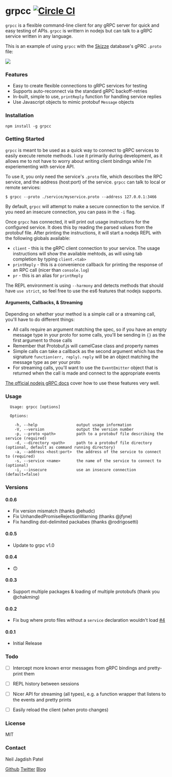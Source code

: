 # grpcc [![Circle CI](https://circleci.com/gh/njpatel/grpcc.svg?style=svg)](https://circleci.com/gh/njpatel/grpcc)

`grpcc` is a flexible command-line client for any gRPC server for quick and easy testing of APIs. `grpcc` is writtern in nodejs but can talk to a gRPC service written in any language.

This is an example of using `grpcc` with the [Skizze](https://github.com/skizzehq/skizze) database's gPRC `.proto` file:

![](https://njp.io/content/images/2016/02/Screenshot-2016-02-09-19-22-40.png)


### Features
* Easy to create flexible connections to gRPC services for testing
* Supports auto-reconnect via the standard gRPC backoff-retries
* In-built, simple to use, `printReply` function for handling service replies
* Use Javascript objects to mimic protobuf `Message` objects


### Installation

`npm install -g grpcc`


### Getting Started

`grpcc` is meant to be used as a quick way to connect to gRPC services to easily execute remote methods. I use it primarily during development, as it allows me to not have to worry about writing client bindings while I'm experiementing with service API.

To use it, you only need the service's `.proto` file, which describes the RPC service, and the address (host:port) of the service. `grpcc` can talk to local or remote services:

```
$ grpcc --proto ./service/myservice.proto --address 127.0.0.1:3466
```

By default, `grpcc` will attempt to make a secure connection to the service. If you need an insecure connection, you can pass in the `-i` flag.

Once `grpcc` has connected, it will print out usage instructions for the configured service. It does this by reading the parsed values from the protobuf file. After printing the instructions, it will start a nodejs REPL with the following globals available:

* `client` - this is the gRPC client connection to your service. The usage instructions will show the available mehtods, as will using tab completion by typing `client.<tab>`
* `printReply` - this is a convenience callback for printing the response of an RPC call (nicer than `console.log`)
* `pr` - this is an alias for `printReply`

The REPL environment is using `--harmony` and detects methods that should have `use strict`, so feel free to use the es6 features that nodejs supports.

#### Arguments, Callbacks, & Streaming

Depending on whether your method is a simple call or a streaming call, you'll have to do different things:

* All calls require an argument matching the spec, so if you have an empty message type in your proto for some calls, you'll be sending in `{}` as the first argument to those calls
* Remember that Protobuf.js will camelCase class and property names
* Simple calls can take a callback as the second argument which has the signature `function(err, reply)`. `reply` will be an object matching the message type as per your proto
* For streaming calls, you'll want to use the `EventEmitter` object that is returned when the call is made and connect to the appropriate events

[The official nodejs gRPC docs](http://www.grpc.io/docs/tutorials/basic/node.html) cover how to use these features very well.


### Usage

```
  Usage: grpcc [options]

  Options:

    -h, --help                 output usage information
    -V, --version              output the version number
    -p, --proto <path>         path to a protobuf file describing the service (required)
    -d, --directory <path>     path to a protobuf file directory (optional, default as command running directory)
    -a, --address <host:port>  the address of the service to connect to (required)
    -s, --service <name>       the name of the service to connect to (optional)
    -i, --insecure             use an insecure connection (default=false)

```



### Versions

#### 0.0.6
- Fix version mismatch (thanks @ehudc)
- Fix UnhandledPromiseRejectionWarning (thanks @jfyne)
- Fix handling dot-delimited packabes (thanks @rodrigosetti)

#### 0.0.5
- Update to grpc v1.0

#### 0.0.4
- 🙃

#### 0.0.3

- Support multiple packages & loading of multiple protobufs (thank you @chakming)

#### 0.0.2

- Fix bug where proto files without a `service` declaration wouldn't load [#4](https://github.com/njpatel/grpcc/issues/4)

#### 0.0.1

- Initial Release



### Todo

- [ ] Intercept more known error messages from gRPC bindings and pretty-print them
- [ ] REPL history between sessions
- [ ] Nicer API for streaming (all types), e.g. a function wrapper that listens to the events and pretty prints
- [ ] Easily reload the client (when proto changes)


### License

MIT


### Contact

Neil Jagdish Patel

[Github](https://github.com/njpatel) [Twitter](https://twitter.com/njpatel) [Blog](https://njp.io)
